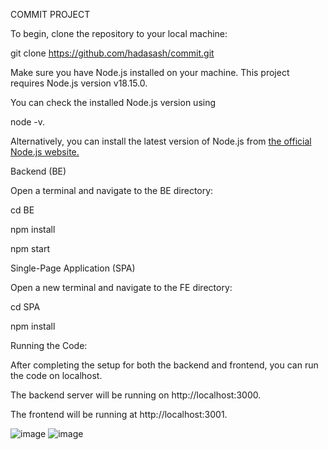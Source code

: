 COMMIT PROJECT 

To begin, clone the repository to your local machine:

git clone https://github.com/hadasash/commit.git

Make sure you have Node.js installed on your machine. 
This project requires Node.js version v18.15.0. 

You can check the installed Node.js version using

node -v.

Alternatively, you can install the latest version of Node.js from [the official Node.js website.](https://nodejs.org/en)



Backend (BE)

Open a terminal and navigate to the BE directory:

cd BE

npm install

npm start

Single-Page Application (SPA)

Open a new terminal and navigate to the FE directory:

cd SPA

npm install

Running the Code:

After completing the setup for both the backend and frontend, you can run the code on localhost.

The backend server will be running on http://localhost:3000.

The frontend will be running at http://localhost:3001.

![image](https://github.com/hadasash/commit/assets/73214024/7d46b06f-e915-4d85-b3e6-6dc00fb50a3b) ![image](https://github.com/hadasash/commit/assets/73214024/781c0db0-c0d2-4e3a-8c15-f72fd53685ad)
